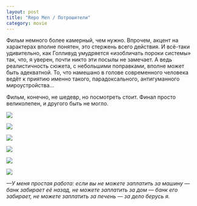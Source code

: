 ```yaml
---
layout: post
title: "Repo Men / Потрошители"
category: movie
---
```

Фильм немного более камерный, чем нужно. Впрочем, акцент на характерах вполне понятен, это стержень всего действия. И&#160;всё-таки удивительно, как Голливуд умудряется «изобличать пороки системы» так, что, я уверен, почти никто эти посылы не замечает. А&#160;ведь реалистичность сюжета, с&#160;небольшими поправками, вполне может быть адекватной. То, что намешано в&#160;голове современного человека ведёт к&#160;приятию именно такого, парадоксального, антигуманного мироустройства...

Фильм, конечно, не шедевр, но посмотреть стоит. Финал просто великолепен, и&#160;другого быть не могло.

![](https://pics.livejournal.com/quillcraft/pic/000yyqep)

![](https://pics.livejournal.com/quillcraft/pic/000yz8yt)

![](https://pics.livejournal.com/quillcraft/pic/000z0qf4)

![](https://pics.livejournal.com/quillcraft/pic/000z1zcf)

![](https://pics.livejournal.com/quillcraft/pic/000z2ztk)

![](https://pics.livejournal.com/quillcraft/pic/000z324p)

*—У меня простая работа: если вы не можете заплатить за машину&#160;— банк забирает её назад, не можете заплатить за дом&#160;— банк его забирает, не можете заплатить за печень&#160;— за дело берусь я.*
